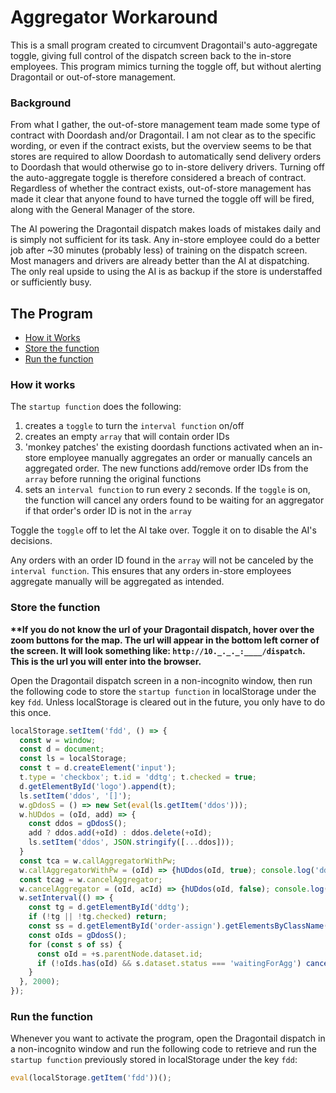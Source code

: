 # Aggregator Workaround
This is a small program created to circumvent Dragontail's auto-aggregate toggle, giving full control of the dispatch screen back to the in-store employees. This program mimics turning the toggle off, but without alerting Dragontail or out-of-store management.

### Background
From what I gather, the out-of-store management team made some type of contract with Doordash and/or Dragontail. I am not clear as to the specific wording, or even if the contract exists, but the overview seems to be that stores are required to allow Doordash to automatically send delivery orders to Doordash that would otherwise go to in-store delivery drivers. Turning off the auto-aggregate toggle is therefore considered a breach of contract. Regardless of whether the contract exists, out-of-store management has made it clear that anyone found to have turned the toggle off will be fired, along with the General Manager of the store.

The AI powering the Dragontail dispatch makes loads of mistakes daily and is simply not sufficient for its task. Any in-store employee could do a better job after ~30 minutes (probably less) of training on the dispatch screen. Most managers and drivers are already better than the AI at dispatching. The only real upside to using the AI is as backup if the store is understaffed or sufficiently busy.

## The Program
- [How it Works](#how-it-works)
- [Store the function](#store-the-function)
- [Run the function](#run-the-function)

### How it works
The `startup function` does the following:
1) creates a `toggle` to turn the `interval function` on/off
2) creates an empty `array` that will contain order IDs
3) 'monkey patches' the existing doordash functions activated when an in-store employee manually aggregates an order or manually cancels an aggregated order. The new functions add/remove order IDs from the `array` before running the original functions
4) sets an `interval function` to run every `2` seconds. If the `toggle` is on, the function will cancel any orders found to be waiting for an aggregator if that order's order ID is not in the `array`

Toggle the `toggle` off to let the AI take over. Toggle it on to disable the AI's decisions.

Any orders with an order ID found in the `array` will not be canceled by the `interval function`. This ensures that any orders in-store employees aggregate manually will be aggregated as intended.

### Store the function
**\*\*If you do not know the url of your Dragontail dispatch, hover over the zoom buttons for the map. The url will appear in the bottom left corner of the screen. It will look something like: `http://10._._._:____/dispatch`. This is the url you will enter into the browser.**

Open the Dragontail dispatch screen in a non-incognito window, then run the following code to store the `startup function` in localStorage under the key `fdd`. Unless localStorage is cleared out in the future, you only have to do this once.
``` js
localStorage.setItem('fdd', () => {
  const w = window;
  const d = document;
  const ls = localStorage;
  const t = d.createElement('input'); 
  t.type = 'checkbox'; t.id = 'ddtg'; t.checked = true; 
  d.getElementById('logo').append(t);
  ls.setItem('ddos', '[]'); 
  w.gDdosS = () => new Set(eval(ls.getItem('ddos')));
  w.hUDdos = (oId, add) => {
    const ddos = gDdosS();
    add ? ddos.add(+oId) : ddos.delete(+oId);
    ls.setItem('ddos', JSON.stringify([...ddos]));
  }
  const tca = w.callAggregatorWithPw; 
  w.callAggregatorWithPw = (oId) => {hUDdos(oId, true); console.log('dd', oId); tca(oId)}
  const tcag = w.cancelAggregator; 
  w.cancelAggregator = (oId, acId) => {hUDdos(oId, false); console.log('ca', oId); tcag(oId, acId)}
  w.setInterval(() => { 
    const tg = d.getElementById('ddtg'); 
    if (!tg || !tg.checked) return; 
    const ss = d.getElementById('order-assign').getElementsByClassName('newStatusTitle');
    const oIds = gDdosS();
    for (const s of ss) { 
      const oId = +s.parentNode.dataset.id;
      if (!oIds.has(oId) && s.dataset.status === 'waitingForAgg') cancelAggregator(oId);
    }
  }, 2000);
});
```

### Run the function

Whenever you want to activate the program, open the Dragontail dispatch in a non-incognito window and run the following code to retrieve and run the `startup function` previously stored in localStorage under the key `fdd`:
```js 
eval(localStorage.getItem('fdd'))();
```
